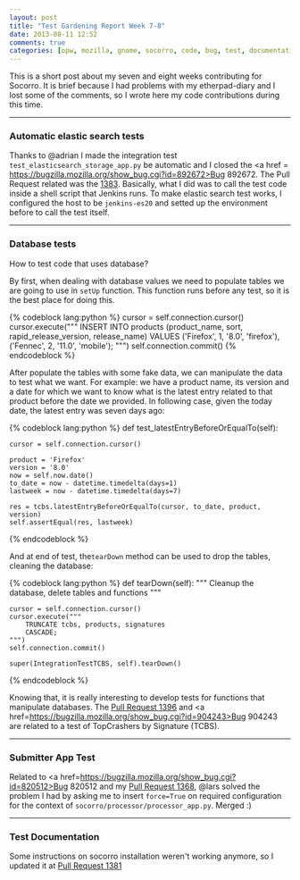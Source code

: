 ```yaml
---
layout: post
title: "Test Gardening Report Week 7-8"
date: 2013-08-11 12:52
comments: true
categories: [opw, mozilla, gnome, socorro, code, bug, test, documentation]
---
```


This is a short post about my seven and eight weeks contributing for Socorro. It is brief because I had problems with my etherpad-diary and I lost some of the comments, so I wrote here my code contributions during this time.

***

### Automatic elastic search tests

Thanks to @adrian I made the integration test `test_elasticsearch_storage_app.py` be automatic and I closed the <a href = https://bugzilla.mozilla.org/show_bug.cgi?id=892672>Bug 892672</a>. The Pull Request related was the <a href=https://github.com/mozilla/socorro/pull/1383>1383</a>. Basically, what I did was to call the test code inside a shell script that Jenkins runs. To make elastic search test works, I configured the host to be `jenkins-es20` and setted up the environment before to call the test itself.

<!-- more -->

***

### Database tests

How to test code that uses database?

By first, when dealing with database values we need to populate tables we are going to use in `setUp` function. This function runs before any test, so it is the best place for doing this.

{% codeblock lang:python %}
cursor = self.connection.cursor() 
cursor.execute("""
    INSERT INTO products
    (product_name, sort, rapid_release_version, release_name)
    VALUES
    ('Firefox', 1, '8.0', 'firefox'),
    ('Fennec', 2, '11.0', 'mobile');
""")
self.connection.commit() 
{% endcodeblock %}

After populate the tables with some fake data, we can manipulate the data to test what we want. For example: we have a product name, its version and a date for which we want to know what is the latest entry related to that product before the date we provided. In following case, given the today date, the latest entry was seven days ago:

{% codeblock lang:python %}
def test_latestEntryBeforeOrEqualTo(self):

    cursor = self.connection.cursor()

    product = 'Firefox'
    version = '8.0'
    now = self.now.date()
    to_date = now - datetime.timedelta(days=1)
    lastweek = now - datetime.timedelta(days=7)

    res = tcbs.latestEntryBeforeOrEqualTo(cursor, to_date, product, version)
    self.assertEqual(res, lastweek)
{% endcodeblock %}

And at end of test, the`tearDown` method can be used to drop the tables, cleaning the database:

{% codeblock lang:python %}
def tearDown(self):
    """ Cleanup the database, delete tables and functions """

    cursor = self.connection.cursor()
    cursor.execute("""
        TRUNCATE tcbs, products, signatures
        CASCADE;
    """)
    self.connection.commit()

    super(IntegrationTestTCBS, self).tearDown() 
{% endcodeblock %}

Knowing that, it is really interesting to develop tests for functions that manipulate databases. The <a href=https://github.com/mozilla/socorro/pull/1396>Pull Request 1396</a> and <a href=https://bugzilla.mozilla.org/show_bug.cgi?id=904243>Bug 904243</a> are related to a test of TopCrashers by Signature (TCBS).

***

### Submitter App Test

Related to <a href=https://bugzilla.mozilla.org/show_bug.cgi?id=820512>Bug 820512</a> and my <a href=https://github.com/mozilla/socorro/pull/1368>Pull Request 1368</a>, @lars solved the problem I had by asking me to insert `force=True` on required configuration for the context of `socorro/processor/processor_app.py`. Merged :)

***

### Test Documentation

Some instructions on socorro installation weren't working anymore, so I updated it at <a href=https://github.com/mozilla/socorro/pull/1381>Pull Request 1381</a> 
